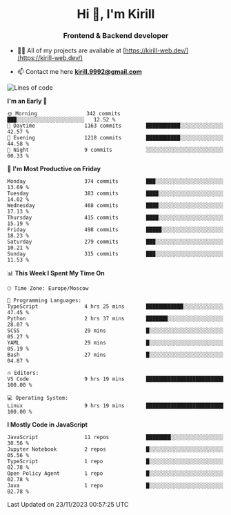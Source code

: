 <h1 align="center">Hi 👋, I'm Kirill</h1>
<h3 align="center">Frontend & Backend developer</h3>

- 👨‍💻 All of my projects are available at [https://kirill-web.dev/](https://kirill-web.dev/)

- 📫 Contact me here **kirill.9992@gmail.com**











<!--START_SECTION:waka-->
![Lines of code](https://img.shields.io/badge/From%20Hello%20World%20I%27ve%20Written-4.5%20million%20lines%20of%20code-blue)

**I'm an Early 🐤** 

```text
🌞 Morning                342 commits         ███░░░░░░░░░░░░░░░░░░░░░░   12.52 % 
🌆 Daytime                1163 commits        ███████████░░░░░░░░░░░░░░   42.57 % 
🌃 Evening                1218 commits        ███████████░░░░░░░░░░░░░░   44.58 % 
🌙 Night                  9 commits           ░░░░░░░░░░░░░░░░░░░░░░░░░   00.33 % 
```
📅 **I'm Most Productive on Friday** 

```text
Monday                   374 commits         ███░░░░░░░░░░░░░░░░░░░░░░   13.69 % 
Tuesday                  383 commits         ████░░░░░░░░░░░░░░░░░░░░░   14.02 % 
Wednesday                468 commits         ████░░░░░░░░░░░░░░░░░░░░░   17.13 % 
Thursday                 415 commits         ████░░░░░░░░░░░░░░░░░░░░░   15.19 % 
Friday                   498 commits         █████░░░░░░░░░░░░░░░░░░░░   18.23 % 
Saturday                 279 commits         ███░░░░░░░░░░░░░░░░░░░░░░   10.21 % 
Sunday                   315 commits         ███░░░░░░░░░░░░░░░░░░░░░░   11.53 % 
```


📊 **This Week I Spent My Time On** 

```text
🕑︎ Time Zone: Europe/Moscow

💬 Programming Languages: 
TypeScript               4 hrs 25 mins       ████████████░░░░░░░░░░░░░   47.45 % 
Python                   2 hrs 37 mins       ███████░░░░░░░░░░░░░░░░░░   28.07 % 
SCSS                     29 mins             █░░░░░░░░░░░░░░░░░░░░░░░░   05.27 % 
YAML                     29 mins             █░░░░░░░░░░░░░░░░░░░░░░░░   05.19 % 
Bash                     27 mins             █░░░░░░░░░░░░░░░░░░░░░░░░   04.87 % 

🔥 Editors: 
VS Code                  9 hrs 19 mins       █████████████████████████   100.00 % 

💻 Operating System: 
Linux                    9 hrs 19 mins       █████████████████████████   100.00 % 
```

**I Mostly Code in JavaScript** 

```text
JavaScript               11 repos            ████████░░░░░░░░░░░░░░░░░   30.56 % 
Jupyter Notebook         2 repos             █░░░░░░░░░░░░░░░░░░░░░░░░   05.56 % 
TypeScript               1 repo              █░░░░░░░░░░░░░░░░░░░░░░░░   02.78 % 
Open Policy Agent        1 repo              █░░░░░░░░░░░░░░░░░░░░░░░░   02.78 % 
Java                     1 repo              █░░░░░░░░░░░░░░░░░░░░░░░░   02.78 % 
```




 Last Updated on 23/11/2023 00:57:25 UTC
<!--END_SECTION:waka-->
